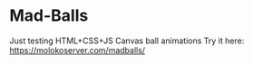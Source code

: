# Mad-Balls
Just testing HTML+CSS+JS Canvas ball animations
Try it here: https://molokoserver.com/madballs/
